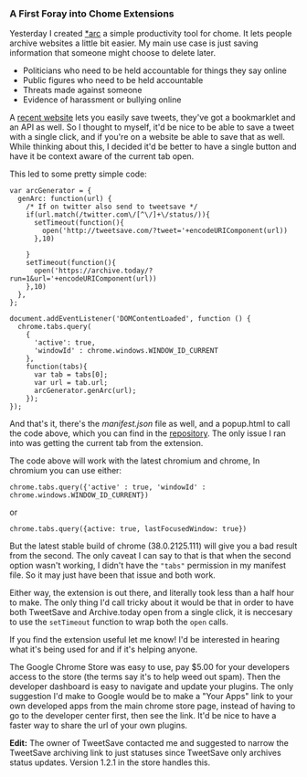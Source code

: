 ### A First Foray into Chome Extensions

Yesterday I created [\*arc] a simple productivity tool for chome. It lets people archive websites a little bit easier. My main use case is
just saving information that someone might choose to delete later. 

- Politicians who need to be held accountable for things they say online
- Public figures who need to be held accountable
- Threats made against someone 
- Evidence of harassment or bullying online

A [recent website] lets you easily save tweets, they've got a 
bookmarklet and an API as well. So I thought to myself, it'd be nice to 
be able to save a tweet with a single click, and if you're on a website 
be able to save that as well. While thinking about this, I decided it'd 
be better to have a single button and have it be context aware of the 
current tab open.

This led to some pretty simple code:

	var arcGenerator = {
	  genArc: function(url) {
	    /* If on twitter also send to tweetsave */
	    if(url.match(/twitter.com\/[^\/]+\/status/)){
	      setTimeout(function(){
	        open('http://tweetsave.com/?tweet='+encodeURIComponent(url))
	      },10)
	      
	    } 
	    setTimeout(function(){
	      open('https://archive.today/?run=1&url='+encodeURIComponent(url))  
	    },10)    
	  },
	};

	document.addEventListener('DOMContentLoaded', function () {
	  chrome.tabs.query(
	    {
	      'active': true,   
	      'windowId' : chrome.windows.WINDOW_ID_CURRENT
	    }, 
	    function(tabs){
	      var tab = tabs[0];
	      var url = tab.url;
	      arcGenerator.genArc(url);
	    });
	});

And that's it, there's the _manifest.json_ file as well, and a popup.html to call the code above, which you can find in the [repository]. 
The only issue I ran into was getting the current tab from the extension.

The code above will work with the latest chromium and chrome, In chromium
you can use either:

    chrome.tabs.query({'active' : true, 'windowId' : chrome.windows.WINDOW_ID_CURRENT})

or

    chrome.tabs.query({active: true, lastFocusedWindow: true})

But the latest stable build of chrome (38.0.2125.111) will give you a bad
result from the second. The only caveat I can say to that is that when 
the second option wasn't working, I didn't have the `"tabs"` permission 
in my manifest file. So it may just have been that issue and both work.

Either way, the extension is out there, and literally took less than a
half hour to make. The only thing I'd call tricky about it would be that
in order to have both TweetSave and Archive.today open from a single click, it is neccesary to use the `setTimeout` function to wrap both the
`open` calls.

If you find the extension useful let me know! I'd be interested in 
hearing what it's being used for and if it's helping anyone.

The Google Chrome Store was easy to use, pay $5.00 for your developers 
access to the store (the terms say it's to help weed out spam). Then the
developer dashboard is easy to navigate and update your plugins. The only
suggestion I'd make to Google would be to make a "Your Apps" link to your
own developed apps from the main chrome store page, instead of having to 
go to the developer center first, then see the link. It'd be nice to have
a faster way to share the url of your own plugins.

**Edit:** The owner of TweetSave contacted me and suggested to narrow
the TweetSave archiving link to just statuses since TweetSave only
archives status updates. Version 1.2.1 in the store handles this. 

[\*arc]:https://chrome.google.com/webstore/detail/arc-one-click-archiving/hmbmdbfkpgemaefgbinhcfodneaocfeg
[recent website]:http://tweetsave.com/
[repository]:https://github.com/EdgeCaseBerg/arcsave

